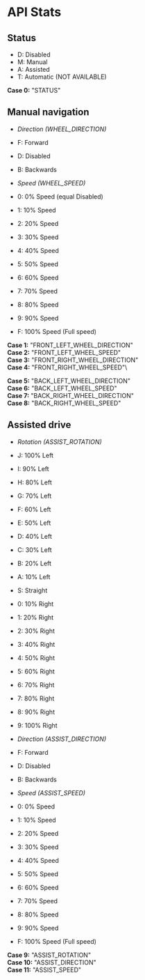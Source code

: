 # API Stats

## Status

- D: Disabled
- M: Manual
- A: Assisted
- T: Automatic (NOT AVAILABLE)

**Case 0:** "STATUS"

## Manual navigation

- *Direction (WHEEL_DIRECTION)*
- F: Forward
- D: Disabled
- B: Backwards

- *Speed (WHEEL_SPEED)*
- 0: 0% Speed (equal Disabled)
- 1: 10% Speed
- 2: 20% Speed
- 3: 30% Speed
- 4: 40% Speed
- 5: 50% Speed
- 6: 60% Speed
- 7: 70% Speed
- 8: 80% Speed
- 9: 90% Speed
- F: 100% Speed (Full speed)

**Case 1:** "FRONT_LEFT_WHEEL_DIRECTION"\
**Case 2:** "FRONT_LEFT_WHEEL_SPEED"\
**Case 3:** "FRONT_RIGHT_WHEEL_DIRECTION"\
**Case 4:** "FRONT_RIGHT_WHEEL_SPEED"\

**Case 5:** "BACK_LEFT_WHEEL_DIRECTION"\
**Case 6:** "BACK_LEFT_WHEEL_SPEED"\
**Case 7:** "BACK_RIGHT_WHEEL_DIRECTION"\
**Case 8:** "BACK_RIGHT_WHEEL_SPEED"

## Assisted drive

- *Rotation (ASSIST_ROTATION)*
- J: 100% Left
- I: 90% Left
- H: 80% Left
- G: 70% Left
- F: 60% Left
- E: 50% Left
- D: 40% Left
- C: 30% Left
- B: 20% Left
- A: 10% Left
- S: Straight
- 0: 10% Right
- 1: 20% Right
- 2: 30% Right
- 3: 40% Right
- 4: 50% Right
- 5: 60% Right
- 6: 70% Right
- 7: 80% Right
- 8: 90% Right
- 9: 100% Right

- *Direction (ASSIST_DIRECTION)*
- F: Forward
- D: Disabled
- B: Backwards

- *Speed (ASSIST_SPEED)*
- 0: 0% Speed
- 1: 10% Speed
- 2: 20% Speed
- 3: 30% Speed
- 4: 40% Speed
- 5: 50% Speed
- 6: 60% Speed
- 7: 70% Speed
- 8: 80% Speed
- 9: 90% Speed
- F: 100% Speed (Full speed)

**Case 9:** "ASSIST_ROTATION"\
**Case 10:** "ASSIST_DIRECTION"\
**Case 11:** "ASSIST_SPEED"
